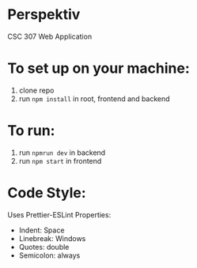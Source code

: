 # Perspektiv
CSC 307 Web Application

# To set up on your machine:
1. clone repo
2. run `npm install` in root, frontend and backend

# To run:
1. run `npmrun dev` in backend
2. run `npm start` in frontend

# Code Style:
Uses Prettier-ESLint
Properties:
   - Indent: Space
   - Linebreak: Windows
   - Quotes: double
   - Semicolon: always